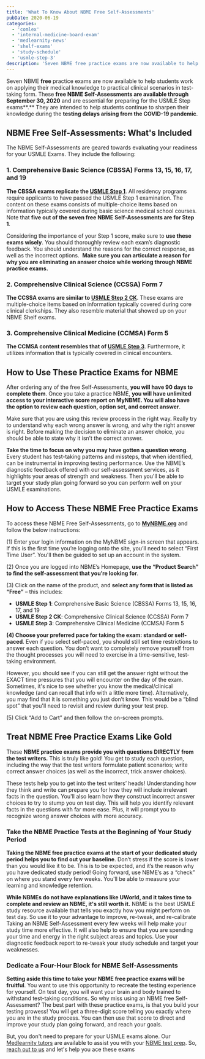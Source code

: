 ```yaml
---
title: 'What To Know About NBME Free Self-Assessments'
pubDate: 2020-06-19
categories:
  - 'comlex'
  - 'internal-medicine-board-exam'
  - 'medlearnity-news'
  - 'shelf-exams'
  - 'study-schedule'
  - 'usmle-step-3'
description: 'Seven NBME free practice exams are now available to help students work on applying their medical knowledge to practical clinical scenarios in testtaking fo.'
---
```


Seven NBME **free** practice exams are now available to help students work on applying their medical knowledge to practical clinical scenarios in test-taking form. These **free NBME Self-Assessments are available through September 30, 2020** and are essential for preparing for the USMLE Step exams**.** They are intended to help students continue to sharpen their knowledge during the **testing delays arising from the COVID-19 pandemic**.

## NBME Free Self-Assessments: What's Included

The NBME Self-Assessments are geared towards evaluating your readiness for your USMLE Exams. They include the following:

### 1\. Comprehensive Basic Science (CBSSA) Forms 13, 15, 16, 17, and 19

**The CBSSA exams replicate the [USMLE Step 1](http://www.medlearnity.com/usmle-tutoring-step-1/)**. All residency programs require applicants to have passed the USMLE Step 1 examination. The content on these exams consists of multiple-choice items based on information typically covered during basic science medical school courses. Note that **five out of the seven free NBME Self-Assessments are for Step 1**.

Considering the importance of your Step 1 score, make sure to **use these exams wisely**. You should thoroughly review each exam’s diagnostic feedback. You should understand the reasons for the correct response, as well as the incorrect options.  **Make sure you can articulate a reason for why you are eliminating an answer choice while working through NBME practice exams.**

### 2\. Comprehensive Clinical Science (CCSSA) Form 7

**The CCSSA exams are similar to [USMLE Step 2 CK](http://www.medlearnity.com/step-2ck-usmle/)**. These exams are multiple-choice items based on information typically covered during core clinical clerkships. They also resemble material that showed up on your NBME Shelf exams.

### 3\. Comprehensive Clinical Medicine (CCMSA) Form 5

**The CCMSA content resembles that of [USMLE Step 3](http://www.medlearnity.com/usmle-step-3/)**. Furthermore, it utilizes information that is typically covered in clinical encounters.

## How to Use These Practice Exams for NBME

After ordering any of the free Self-Assessments, **you will have 90 days to complete them**. Once you take a practice NBME, **you will have unlimited access to your interactive score report on MyNBME. You will also have the option to review each question, option set, and correct answer**.

Make sure that you are using this review process in the right way. Really try to understand why each wrong answer is wrong, and why the right answer is right. Before making the decision to eliminate an answer choice, you should be able to state why it isn’t the correct answer. 

**Take the time to focus on why you may have gotten a question wrong**. Every student has test-taking patterns and missteps, that when identified, can be instrumental in improving testing performance. Use the NBME’s diagnostic feedback offered with our self-assessment services, as it highlights your areas of strength and weakness. Then you'll be able to target your study plan going forward so you can perform well on your USMLE examinations.

## How to Access These NBME Free Practice Exams

To access these NBME Free Self-Assessments, go to **[MyNBME.org](https://www.nbme.org/)** and follow the below instructions:

(1) Enter your login information on the MyNBME sign-in screen that appears. If this is the first time you’re logging onto the site, you’ll need to select “First Time User”. You'll then be guided to set up an account in the system.

(2) Once you are logged into NBME’s Homepage, **use the “Product Search” to find the self-assessment that you’re looking for**.

(3) Click on the name of the product, and **select any form that is listed as “Free”** – this includes:

- **USMLE Step 1**: Comprehensive Basic Science (CBSSA) Forms 13, 15, 16, 17, and 19
- **USMLE Step 2 CK**: Comprehensive Clinical Science (CCSSA) Form 7
- **USMLE Step 3**: Comprehensive Clinical Medicine (CCMSA) Form 5

**(4) Choose your preferred pace for taking the exam: standard or self-paced**. Even if you select self-paced, you should still set time restrictions to answer each question. You don’t want to completely remove yourself from the thought processes you will need to exercise in a time-sensitive, test-taking environment.

However, you should see if you can still get the answer right without the EXACT time pressures that you will encounter on the day of the exam. Sometimes, it's nice to see whether you know the medical/clinical knowledge (and can recall that info with a little more time). Alternatively, you may find that it is something you just don’t know. This would be a “blind spot” that you'll need to revisit and review during your test prep.

(5) Click “Add to Cart” and then follow the on-screen prompts.

## Treat NBME Free Practice Exams Like Gold

These **NBME practice exams provide you with questions DIRECTLY from the test writers.** This is truly like gold! You get to study each question, including the way that the test writers formulate patient scenarios; write correct answer choices (as well as the incorrect, trick answer choices).

These tests help you to get into the test writers’ heads! Understanding how they think and write can prepare you for how they will include irrelevant facts in the question. You'll also learn how they construct incorrect answer choices to try to stump you on test day. This will help you identify relevant facts in the questions with far more ease. Plus, it will prompt you to recognize wrong answer choices with more accuracy.

### Take the NBME Practice Tests at the Beginning of Your Study Period

**Taking the NBME free practice exams at the start of your dedicated study period helps you to find out your baseline**. Don’t stress if the score is lower than you would like it to be. This is to be expected, and it’s the reason why you have dedicated study period! Going forward, use NBME’s as a “check” on where you stand every few weeks. You'll be able to measure your learning and knowledge retention.

**While NBMEs do not have explanations like UWorld, and it takes time to complete and review an NBME, it's still worth it.** NBME is the best USMLE study resource available that tells you exactly how you might perform on test day. So use it to your advantage to improve, re-tweak, and re-calibrate
Taking an NBME Self-Assessment every few weeks will help make your study time more effective. It will also help to ensure that you are spending your time and energy in the right subject areas and topics. Use your diagnostic feedback report to re-tweak your study schedule and target your weaknesses.

### Dedicate a Four-Hour Block for NBME Self-Assessments

**Setting aside this time to take your NBME free practice exams will be fruitful**. You want to use this opportunity to recreate the testing experience for yourself. On test day, you will want your brain and body trained to withstand test-taking conditions. So why miss using an NBME free Self-Assessment? The best part with these practice exams, is that you build your testing prowess! You will get a three-digit score telling you exactly where you are in the study process. You can then use that score to direct and improve your study plan going forward, and reach your goals.

But, you don't need to prepare for your USMLE exams alone. Our [Medlearnity tutors](http://www.medlearnity.com/our-tutors/) are available to assist you with your [NBME test prep](https://www.medlearnity.com/nbme-shelf-exams/). So, [reach out to us](https://www.medlearnity.com/start-here/) and let's help you ace these exams
